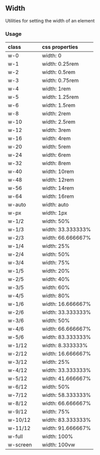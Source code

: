 ## Width

Utilities for setting the width of an element

### Usage

| class |  | css properties |
|:--|:--|:--|
| w-0 |  | width: 0 |
| w-1 |  | width: 0.25rem |
| w-2 |  | width: 0.5rem |
| w-3 |  | width: 0.75rem |
| w-4 |  | width: 1rem |
| w-5 |  | width: 1.25rem |
| w-6 |  | width: 1.5rem |
| w-8 |  | width: 2rem |
| w-10 |  | width: 2.5rem |
| w-12 |  | width: 3rem |
| w-16 |  | width: 4rem |
| w-20 |  | width: 5rem |
| w-24 |  | width: 6rem |
| w-32 |  | width: 8rem |
| w-40 |  | width: 10rem |
| w-48 |  | width: 12rem |
| w-56 |  | width: 14rem |
| w-64 |  | width: 16rem |
| w-auto |  | width: auto |
| w-px |  | width: 1px |
| w-1/2 |  | width: 50% |
| w-1/3 |  | width: 33.333333% |
| w-2/3 |  | width: 66.666667% |
| w-1/4 |  | width: 25% |
| w-2/4 |  | width: 50% |
| w-3/4 |  | width: 75% |
| w-1/5 |  | width: 20% |
| w-2/5 |  | width: 40% |
| w-3/5 |  | width: 60% |
| w-4/5 |  | width: 80% |
| w-1/6 |  | width: 16.666667% |
| w-2/6 |  | width: 33.333333% |
| w-3/6 |  | width: 50% |
| w-4/6 |  | width: 66.666667% |
| w-5/6 |  | width: 83.333333% |
| w-1/12 |  | width: 8.333333% |
| w-2/12 |  | width: 16.666667% |
| w-3/12 |  | width: 25% |
| w-4/12 |  | width: 33.333333% |
| w-5/12 |  | width: 41.666667% |
| w-6/12 |  | width: 50% |
| w-7/12 |  | width: 58.333333% |
| w-8/12 |  | width: 66.666667% |
| w-9/12 |  | width: 75% |
| w-10/12 |  | width: 83.333333% |
| w-11/12 |  | width: 91.666667% |
| w-full |  | width: 100% |
| w-screen |  | width: 100vw |
